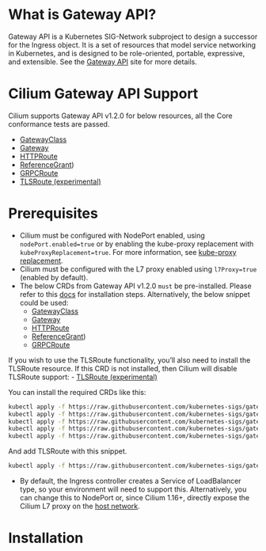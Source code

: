 # What is Gateway API?
Gateway API is a Kubernetes SIG-Network subproject to design a successor for the Ingress object. It is a set of resources that model service networking in Kubernetes, and is designed to be role-oriented, portable, expressive, and extensible. See the [Gateway API](https://gateway-api.sigs.k8s.io/) site for more details.

# Cilium Gateway API Support
Cilium supports Gateway API v1.2.0 for below resources, all the Core conformance tests are passed.
- [GatewayClass](https://gateway-api.sigs.k8s.io/api-types/gatewayclass/)
- [Gateway](https://gateway-api.sigs.k8s.io/api-types/gateway/)
- [HTTPRoute](https://gateway-api.sigs.k8s.io/api-types/httproute/)
- [ReferenceGrant](https://gateway-api.sigs.k8s.io/api-types/referencegrant/))
- [GRPCRoute](https://gateway-api.sigs.k8s.io/api-types/grpcroutes)
- [TLSRoute (experimental)](https://gateway-api.sigs.k8s.io/api-types/tlsroute/) 

# Prerequisites
- Cilium must be configured with NodePort enabled, using `nodePort.enabled=true` or by enabling the kube-proxy replacement with `kubeProxyReplacement=true`. For more information, see [kube-proxy replacement](https://docs.cilium.io/en/stable/network/kubernetes/kubeproxy-free/#kubeproxy-free).
- Cilium must be configured with the L7 proxy enabled using `l7Proxy=true` (enabled by default).
- The below CRDs from Gateway API v1.2.0 `must` be pre-installed. Please refer to this [docs](https://gateway-api.sigs.k8s.io/guides/?h=crds#getting-started-with-gateway-api) for installation steps. Alternatively, the below snippet could be used:
    - [GatewayClass](https://gateway-api.sigs.k8s.io/api-types/gatewayclass/)
    - [Gateway](https://gateway-api.sigs.k8s.io/api-types/gateway/)
    - [HTTPRoute](https://gateway-api.sigs.k8s.io/api-types/httproute/)
    - [ReferenceGrant](https://gateway-api.sigs.k8s.io/api-types/referencegrant/))
    - [GRPCRoute](https://gateway-api.sigs.k8s.io/api-types/grpcroutes)

If you wish to use the TLSRoute functionality, you’ll also need to install the TLSRoute resource. If this CRD is not installed, then Cilium will disable TLSRoute support:
    - [TLSRoute (experimental)](https://gateway-api.sigs.k8s.io/api-types/tlsroute/) 

You can install the required CRDs like this:

```bash
kubectl apply -f https://raw.githubusercontent.com/kubernetes-sigs/gateway-api/v1.2.0/config/crd/standard/gateway.networking.k8s.io_gatewayclasses.yaml
kubectl apply -f https://raw.githubusercontent.com/kubernetes-sigs/gateway-api/v1.2.0/config/crd/standard/gateway.networking.k8s.io_gateways.yaml
kubectl apply -f https://raw.githubusercontent.com/kubernetes-sigs/gateway-api/v1.2.0/config/crd/standard/gateway.networking.k8s.io_httproutes.yaml
kubectl apply -f https://raw.githubusercontent.com/kubernetes-sigs/gateway-api/v1.2.0/config/crd/standard/gateway.networking.k8s.io_referencegrants.yaml
kubectl apply -f https://raw.githubusercontent.com/kubernetes-sigs/gateway-api/v1.2.0/config/crd/standard/gateway.networking.k8s.io_grpcroutes.yaml
```

And add TLSRoute with this snippet.
```bash
kubectl apply -f https://raw.githubusercontent.com/kubernetes-sigs/gateway-api/v1.2.0/config/crd/experimental/gateway.networking.k8s.io_tlsroutes.yaml
```

- By default, the Ingress controller creates a Service of LoadBalancer type, so your environment will need to support this. Alternatively, you can change this to NodePort or, since Cilium 1.16+, directly expose the Cilium L7 proxy on the [host network](https://docs.cilium.io/en/stable/network/servicemesh/ingress/#gs-ingress-host-network-mode).

# Installation
